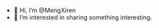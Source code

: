 - 👋 Hi, I’m @MengXiren
- 👀 I’m interested in sharing something interesting.


<!---
MengXiren/MengXiren is a ✨ special ✨ repository because its `README.md` (this file) appears on your GitHub profile.
You can click the Preview link to take a look at your changes.
--->

